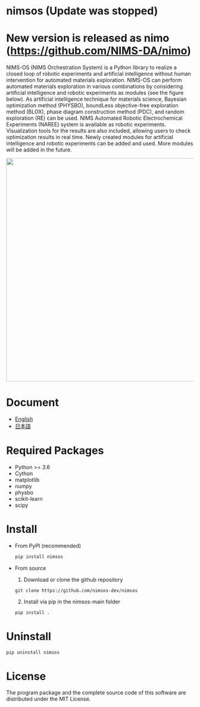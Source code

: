 # nimsos (Update was stopped)

# New version is released as nimo (https://github.com/NIMS-DA/nimo)

NIMS-OS (NIMS Orchestration System) is a Python library to realize a closed loop of robotic experiments and artificial intelligence without human intervention for automated materials exploration. NIMS-OS can perform automated materials exploration in various combinations by considering artificial intelligence and robotic experiments as modules (see the figure below). As artificial intelligence technique for materials science, Bayesian optimization method (PHYSBO), boundLess objective-free exploration method (BLOX), phase diagram construction method (PDC), and random exploration (RE) can be used. NIMS Automated Robotic Electrochemical Experiments (NAREE) system is available as robotic experiments. Visualization tools for the results are also included, allowing users to check optimization results in real time. Newly created modules for artificial intelligence and robotic experiments can be added and used. More modules will be added in the future.

<img src="https://user-images.githubusercontent.com/125417779/234746422-245339fa-9902-41b6-8d0c-13c748ad839b.png" width="600px">


# Document

- [English](https://nimsos-dev.github.io/nimsos/docs/en/index.html)
- [日本語](https://nimsos-dev.github.io/nimsos/docs/jp/index.html)

# Required Packages

- Python >= 3.6
- Cython
- matplotlib
- numpy
- physbo
- scikit-learn
- scipy

# Install

* From PyPI (recommended)

  ```bash
  pip install nimsos
  ```

* From source

  1. Download or clone the github repository

  ```
  git clone https://github.com/nimsos-dev/nimsos
  ```

  2. Install via pip in the nimsos-main folder

  ```bash
  pip install .
  ```

# Uninstall

```bash
pip uninstall nimsos
```

# License

The program package and the complete source code of this software are distributed under the MIT License.
